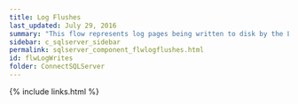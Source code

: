 ```yaml
---
title: Log Flushes
last_updated: July 29, 2016
summary: "This flow represents log pages being written to disk by the Log Writer process."
sidebar: c_sqlserver_sidebar
permalink: sqlserver_component_flwlogflushes.html
id: flwLogWrites
folder: ConnectSQLServer
---
```


{% include links.html %}
